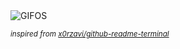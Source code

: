 <div align="justify">
<picture>
    <source media="(prefers-color-scheme: dark)" srcset="https://i.ibb.co/RySpBYn/output-gif.gif">
    <source media="(prefers-color-scheme: light)" srcset="https://i.ibb.co/RySpBYn/output-gif.gif">
    <img alt="GIFOS" src="https://i.ibb.co/RySpBYn/output-gif.gif">
</picture>

<sub><i>inspired from [x0rzavi/github-readme-terminal](https://github.com/x0rzavi/github-readme-terminal)</i></sub>

</div>

<!-- Image deletion URL: https://ibb.co/jR5vWbK/64f6a4f95fcc588866a89153b384dc10 -->
